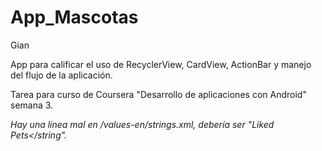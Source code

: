 # App_Mascotas
Gian

App para calificar el uso de RecyclerView, CardView, ActionBar y manejo del flujo de la aplicación.  

Tarea para curso de Coursera "Desarrollo de aplicaciones con Android" semana 3.  



*Hay una línea mal en /values-en/strings.xml, debería ser "<string name="activity2_title">Liked Pets</string".*
